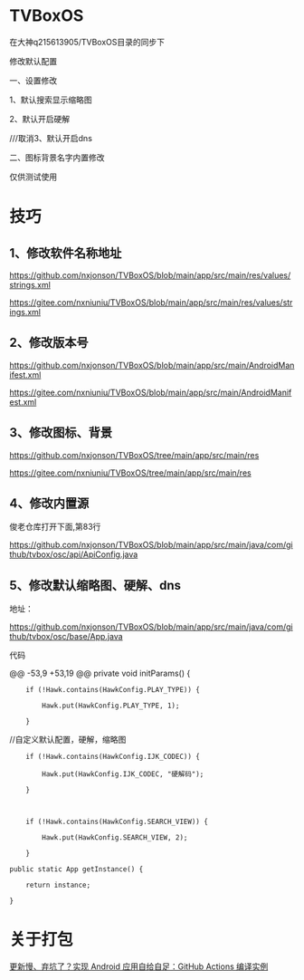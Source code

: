 # TVBoxOS

在大神q215613905/TVBoxOS目录的同步下

修改默认配置

一、设置修改

1、默认搜索显示缩略图

2、默认开启硬解

///取消3、默认开启dns

二、图标背景名字内置修改

仅供测试使用

# 技巧

## 1、修改软件名称地址

https://github.com/nxjonson/TVBoxOS/blob/main/app/src/main/res/values/strings.xml

https://gitee.com/nxniuniu/TVBoxOS/blob/main/app/src/main/res/values/strings.xml

## 2、修改版本号

https://github.com/nxjonson/TVBoxOS/blob/main/app/src/main/AndroidManifest.xml

https://gitee.com/nxniuniu/TVBoxOS/blob/main/app/src/main/AndroidManifest.xml

## 3、修改图标、背景

https://github.com/nxjonson/TVBoxOS/tree/main/app/src/main/res

https://gitee.com/nxniuniu/TVBoxOS/tree/main/app/src/main/res

## 4、修改内置源

俊老仓库打开下面,第83行

https://github.com/nxjonson/TVBoxOS/blob/main/app/src/main/java/com/github/tvbox/osc/api/ApiConfig.java

## 5、修改默认缩略图、硬解、dns

  地址：

  https://github.com/nxjonson/TVBoxOS/blob/main/app/src/main/java/com/github/tvbox/osc/base/App.java

  代码

@@ -53,9 +53,19 @@ private void initParams() {

        if (!Hawk.contains(HawkConfig.PLAY_TYPE)) {

            Hawk.put(HawkConfig.PLAY_TYPE, 1);

        }

//自定义默认配置，硬解，缩略图

        if (!Hawk.contains(HawkConfig.IJK_CODEC)) {

            Hawk.put(HawkConfig.IJK_CODEC, "硬解码");

        }

       

        if (!Hawk.contains(HawkConfig.SEARCH_VIEW)) {

            Hawk.put(HawkConfig.SEARCH_VIEW, 2);

        }

    public static App getInstance() {

        return instance;

    }
  # 关于打包
   [更新慢、弃坑了？实现 Android 应用自给自足：GitHub Actions 编译实例](https://sspai.com/post/70427)
